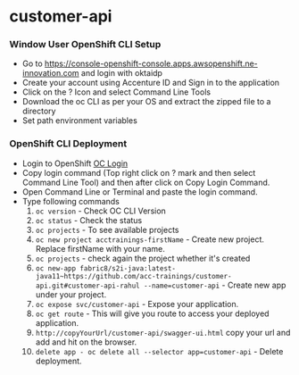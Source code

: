 # customer-api

### Window User OpenShift CLI Setup
* Go to https://console-openshift-console.apps.awsopenshift.ne-innovation.com and login with oktaidp
* Create your account using Accenture ID and Sign in to the application
* Click on the ? Icon and select Command Line Tools
* Download the oc CLI as per your OS and extract the zipped file to a directory
* Set path environment variables 

### OpenShift CLI Deployment
* Login to OpenShift [OC Login](https://oauth-openshift.apps.awsopenshift.ne-innovation.com/oauth/authorize?client_id=console&redirect_uri=https%3A%2F%2Fconsole-openshift-console.apps.awsopenshift.ne-innovation.com%2Fauth%2Fcallback&response_type=code&scope=user%3Afull&state=89ae6812)
* Copy login command (Top right click on ? mark and then select Command Line Tool) and then after click on Copy Login Command.
* Open Command Line or Terminal and paste the login command.
* Type following commands
   1. `oc version` - Check OC CLI Version
   2. `oc status` - Check the status
   3. `oc projects` - To see available projects
   4. `oc new project acctrainings-firstName` - Create new project. Replace firstName with your name.
   5. `oc projects` - check again the project whether it's created
   6. `oc new-app fabric8/s2i-java:latest-java11~https://github.com/acc-trainings/customer-api.git#customer-api-rahul --name=customer-api` - Create new app under your project.
   7. `oc expose svc/customer-api` - Expose your application.
   8. `oc get route` - This will give you route to access your deployed application.
   9. `http://copyYourUrl/customer-api/swagger-ui.html` copy your url and add and hit on the browser.
   10. `delete app - oc delete all --selector app=customer-api` - Delete deployment.

